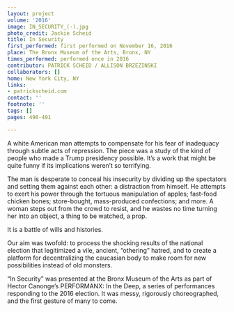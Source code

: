 ```yaml
---
layout: project
volume: '2016'
image: IN_SECURITY_(-).jpg
photo_credit: Jackie Scheid
title: In Security
first_performed: first performed on November 16, 2016
place: The Bronx Museum of the Arts, Bronx, NY
times_performed: performed once in 2016
contributor: PATRICK SCHEID / ALLISON BRZEZINSKI
collaborators: []
home: New York City, NY
links:
- patrickscheid.com
contact: ''
footnote: ''
tags: []
pages: 490-491

---
```


A white American man attempts to compensate for his fear of inadequacy through subtle acts of repression. The piece was a study of the kind of people who made a Trump presidency possible. It’s a work that might be quite funny if its implications weren’t so terrifying.

The man is desperate to conceal his insecurity by dividing up the spectators and setting them against each other: a distraction from himself. He attempts to exert his power through the tortuous manipulation of apples; fast-food chicken bones; store-bought, mass-produced confections; and more. A woman steps out from the crowd to resist, and he wastes no time turning her into an object, a thing to be watched, a prop.

It is a battle of wills and histories.

Our aim was twofold: to process the shocking results of the national election that legitimized a vile, ancient, “othering” hatred, and to create a platform for decentralizing the caucasian body to make room for new possibilities instead of old monsters.

“In Security” was presented at the Bronx Museum of the Arts as part of Hector Canonge’s PERFORMANX: In the Deep, a series of performances responding to the 2016 election. It was messy, rigorously choreographed, and the first gesture of many to come.
